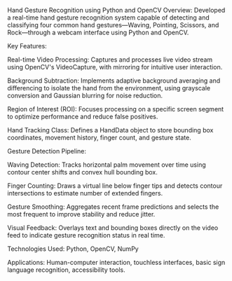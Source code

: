  Hand Gesture Recognition using Python and OpenCV
Overview:
Developed a real-time hand gesture recognition system capable of detecting and classifying four common hand gestures—Waving, Pointing, Scissors, and Rock—through a webcam interface using Python and OpenCV.

Key Features:

Real-time Video Processing: Captures and processes live video stream using OpenCV's VideoCapture, with mirroring for intuitive user interaction.

Background Subtraction: Implements adaptive background averaging and differencing to isolate the hand from the environment, using grayscale conversion and Gaussian blurring for noise reduction.

Region of Interest (ROI): Focuses processing on a specific screen segment to optimize performance and reduce false positives.

Hand Tracking Class: Defines a HandData object to store bounding box coordinates, movement history, finger count, and gesture state.

Gesture Detection Pipeline:

Waving Detection: Tracks horizontal palm movement over time using contour center shifts and convex hull bounding box.

Finger Counting: Draws a virtual line below finger tips and detects contour intersections to estimate number of extended fingers.

Gesture Smoothing: Aggregates recent frame predictions and selects the most frequent to improve stability and reduce jitter.

Visual Feedback: Overlays text and bounding boxes directly on the video feed to indicate gesture recognition status in real time.

Technologies Used:
Python, OpenCV, NumPy

Applications:
Human-computer interaction, touchless interfaces, basic sign language recognition, accessibility tools.
